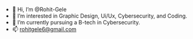 - 👋 Hi, I’m @Rohit-Gele
- 👀 I’m interested in Graphic Design, Ui/Ux, Cybersecurity, and Coding.
- 🌱 I’m currently pursuing a B-tech in Cybersecurity.
- 📫 rohitgele6@gmail.com

<!---
Rohit-Gele/Rohit-Gele is a ✨ special ✨ repository because its `README.md` (this file) appears on your GitHub profile.
You can click the Preview link to take a look at your changes.
--->
